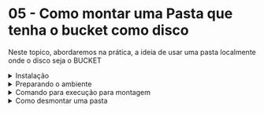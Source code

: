 # 05 - Como montar uma Pasta que tenha o bucket como disco

Neste topico, abordaremos na prática, a ideia de usar uma pasta localmente onde o disco seja o BUCKET

<details>
<summary>Instalação</summary>

Para realizar isto precisamos de um compilador de comandos do Google Cloud, chamado GCSFUSE

# 01 - O que é GCSFUSE

```bash
GCSFuse é um pacote que tem como objetivo, 
montar um Storage Bucket ou todos os bucket localmente
```

## Install gcsfuse for install BUCKET in container 

# Linux

If you are running Linux on a 64-bit x86 machine and are happy to install
pre-built binaries (i.e. you don't want to build from source), you need only
ensure fuse is installed, then download and install the latest release package.
The instructions vary by distribution.


## Ubuntu and Debian (latest releases)

The following instructions set up `apt-get` to see updates to gcsfuse, and are
supported for the **focal**, **bionic**, **artful**, **zesty**, **yakkety**, **xenial**,
and **trusty** [releases][ubuntu-releases] of Ubuntu, and the **jessie** and **stretch**
[releases][debian-releases] of Debian. (Run `lsb_release -c` to find your
release codename.) Users of older releases should follow the instructions for
[other distributions](#other-distributions) below.

1.  Add the gcsfuse distribution URL as a package source and import its public
    key:

        export GCSFUSE_REPO=gcsfuse-focal
        echo "deb http://packages.cloud.google.com/apt $GCSFUSE_REPO main" | sudo tee /etc/apt/sources.list.d/gcsfuse.list
        curl https://packages.cloud.google.com/apt/doc/apt-key.gpg | sudo apt-key add -

2.  Update the list of packages available and install gcsfuse.

        sudo apt-get update
        sudo apt-get install gcsfuse


</details>

<details>
<summary>Preparando o ambiente</summary>

### Precisamos de algumas coisas antes de montar 

> 1° Precisamos do ID do usuario

> 2° Precisamos de uma pasta 

> 3° Precisamos de um arquivo de usuario em formato json

Seguindo essa ordem:

> 1° ID do usuario

```bash
# para ter o seu id, que será o dono da pasta que será montada o comando é
id -u ${nome_do_user}
```

> 2° Precisamos de uma pasta

```bash
# Criando a pasta
mkdir {nome_da_pasta}

# após a criação, damos permissão para leitura e escrita
chmod 777 ./ {nome_da_pasta}

```

> 3° Arquivo de json
```bash
Este arquivo será disponibilizado pelo administrador do GCE
```
</details>

<details>
<summary>Comando para execução para montagem</summary>

##### ( ***Para montar devemos nos atentar a alguns parametros para que tudo ocorra como deve ser*** )

```bash

gcsfuse -o allow_other --gid {NUMERO_ID_USER} --uid {NUMERO_ID_USER} --file-mode 777 --dir-mode 777 --key-file={caminho_relativo_do_arquivo_json_permissao} {NOME_BUCKET} /{caminho_pasta_destino_montagem}

```

</details>

<details>
<summary>Como desmontar uma pasta</summary>
Para desmontar a pasta do bucket sem a reinicialização da maquina, basta seguir este comando:
    
    fusermount -u {caminho_relativo_pasta}
    
OBS: Ao reinicializar a maquina todos os vinculos com o bucket serão removidos, sendo assim a remontagem da pasta
 
</details
